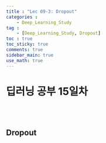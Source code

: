 ```yaml
---
title : "Lec 09-3: Dropout"
categories :
    - Deep_Learning_Study
tag :
    - [Deep_Learning_Study, Dropout]
toc : true
toc_sticky: true 
comments: true
sidebar_main: true
use_math: true
---
```


# 딥러닝 공부 15일차
<br>
<br>

## Dropout
